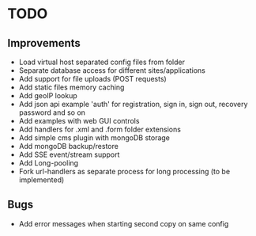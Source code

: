 # TODO

## Improvements

* Load virtual host separated config files from folder
* Separate database access for different sites/applications
* Add support for file uploads (POST requests)
* Add static files memory caching
* Add geoIP lookup
* Add json api example 'auth' for registration, sign in, sign out, recovery password and so on
* Add examples with web GUI controls
* Add handlers for .xml and .form folder extensions
* Add simple cms plugin with mongoDB storage
* Add mongoDB backup/restore
* Add SSE event/stream support
* Add Long-pooling
* Fork url-handlers as separate process for long processing (to be implemented)

## Bugs

* Add error messages when starting second copy on same config
